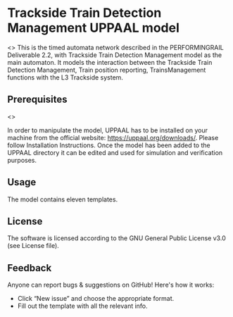 # Trackside Train Detection Management UPPAAL model



<<descrition>>
This is the timed automata network described in the PERFORMINGRAIL Deliverable 2.2, with Trackside Train Detection Management model as the main automaton. It models the interaction between the Trackside Train Detection Management, Train position reporting, TrainsManagement functions with the L3 Trackside system.


## Prerequisites
<<tools to install>>

In order to manipulate the model, UPPAAL has to be installed on your machine from the official website: https://uppaal.org/downloads/. Please follow Installation Instructions. Once the model has been added to the UPPAAL directory it can be edited and used for simulation and verification purposes.

## Usage

The model contains eleven templates.

## License
The software is licensed according to the GNU General Public License v3.0 (see License file).

## Feedback
Anyone can report bugs & suggestions on GitHub! Here's how it works:
* Click “New issue” and choose the appropriate format.
* Fill out the template with all the relevant info.
